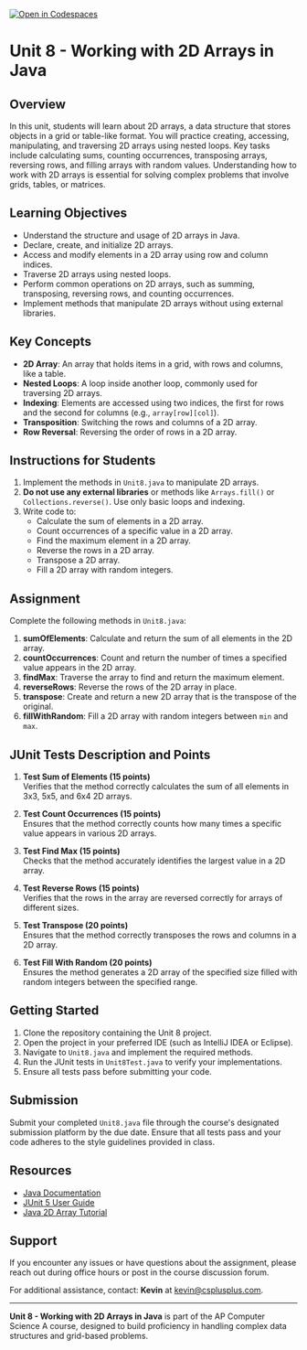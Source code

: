 [![Open in Codespaces](https://classroom.github.com/assets/launch-codespace-2972f46106e565e64193e422d61a12cf1da4916b45550586e14ef0a7c637dd04.svg)](https://classroom.github.com/open-in-codespaces?assignment_repo_id=18693716)
# Unit 8 - Working with 2D Arrays in Java

## Overview
In this unit, students will learn about 2D arrays, a data structure that stores objects in a grid or table-like format. You will practice creating, accessing, manipulating, and traversing 2D arrays using nested loops. Key tasks include calculating sums, counting occurrences, transposing arrays, reversing rows, and filling arrays with random values. Understanding how to work with 2D arrays is essential for solving complex problems that involve grids, tables, or matrices.

## Learning Objectives
- Understand the structure and usage of 2D arrays in Java.
- Declare, create, and initialize 2D arrays.
- Access and modify elements in a 2D array using row and column indices.
- Traverse 2D arrays using nested loops.
- Perform common operations on 2D arrays, such as summing, transposing, reversing rows, and counting occurrences.
- Implement methods that manipulate 2D arrays without using external libraries.

## Key Concepts
- **2D Array**: An array that holds items in a grid, with rows and columns, like a table.
- **Nested Loops**: A loop inside another loop, commonly used for traversing 2D arrays.
- **Indexing**: Elements are accessed using two indices, the first for rows and the second for columns (e.g., `array[row][col]`).
- **Transposition**: Switching the rows and columns of a 2D array.
- **Row Reversal**: Reversing the order of rows in a 2D array.

## Instructions for Students
1. Implement the methods in `Unit8.java` to manipulate 2D arrays.
2. **Do not use any external libraries** or methods like `Arrays.fill()` or `Collections.reverse()`. Use only basic loops and indexing.
3. Write code to:
   - Calculate the sum of elements in a 2D array.
   - Count occurrences of a specific value in a 2D array.
   - Find the maximum element in a 2D array.
   - Reverse the rows in a 2D array.
   - Transpose a 2D array.
   - Fill a 2D array with random integers.

## Assignment
Complete the following methods in `Unit8.java`:
1. **sumOfElements**: Calculate and return the sum of all elements in the 2D array.
2. **countOccurrences**: Count and return the number of times a specified value appears in the 2D array.
3. **findMax**: Traverse the array to find and return the maximum element.
4. **reverseRows**: Reverse the rows of the 2D array in place.
5. **transpose**: Create and return a new 2D array that is the transpose of the original.
6. **fillWithRandom**: Fill a 2D array with random integers between `min` and `max`.

## JUnit Tests Description and Points

1. **Test Sum of Elements (15 points)**  
   Verifies that the method correctly calculates the sum of all elements in 3x3, 5x5, and 6x4 2D arrays.

2. **Test Count Occurrences (15 points)**  
   Ensures that the method correctly counts how many times a specific value appears in various 2D arrays.

3. **Test Find Max (15 points)**  
   Checks that the method accurately identifies the largest value in a 2D array.

4. **Test Reverse Rows (15 points)**  
   Verifies that the rows in the array are reversed correctly for arrays of different sizes.

5. **Test Transpose (20 points)**  
   Ensures that the method correctly transposes the rows and columns in a 2D array.

6. **Test Fill With Random (20 points)**  
   Ensures the method generates a 2D array of the specified size filled with random integers between the specified range.

## Getting Started
1. Clone the repository containing the Unit 8 project.
2. Open the project in your preferred IDE (such as IntelliJ IDEA or Eclipse).
3. Navigate to `Unit8.java` and implement the required methods.
4. Run the JUnit tests in `Unit8Test.java` to verify your implementations.
5. Ensure all tests pass before submitting your code.

## Submission
Submit your completed `Unit8.java` file through the course's designated submission platform by the due date. Ensure that all tests pass and your code adheres to the style guidelines provided in class.

## Resources
- [Java Documentation](https://docs.oracle.com/javase/8/docs/api/)
- [JUnit 5 User Guide](https://junit.org/junit5/docs/current/user-guide/)
- [Java 2D Array Tutorial](https://docs.oracle.com/javase/tutorial/java/nutsandbolts/arrays.html)

## Support
If you encounter any issues or have questions about the assignment, please reach out during office hours or post in the course discussion forum.

For additional assistance, contact: **Kevin** at [kevin@csplusplus.com](mailto:kevin@csplusplus.com).

---

**Unit 8 - Working with 2D Arrays in Java** is part of the AP Computer Science A course, designed to build proficiency in handling complex data structures and grid-based problems.
